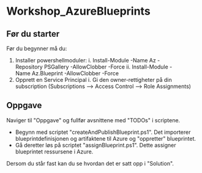 # Workshop_AzureBlueprints

## Før du starter
Før du begynner må du:
1. Installer powershellmoduler: 
  i. Install-Module -Name Az -Repository PSGallery -AllowClobber -Force
  ii. Install-Module -Name Az.Blueprint -AllowClobber -Force
2. Opprett en Service Principal
  i. Gi den owner-rettigheter på din subscription (Subscriptions --> Access Control --> Role Assignments)
 
## Oppgave
Naviger til "Oppgave" og fullfør avsnittene med "TODOs" i scriptene. 

* Begynn med scriptet "createAndPublishBlueprint.ps1". Det importerer blueprintdefinisjonen og artifaktene til Azure og "oppretter" blueprintet.
* Gå deretter løs på scriptet "assignBlueprint.ps1". Dette assigner blueprintet ressursene i Azure. 

Dersom du står fast kan du se hvordan det er satt opp i "Solution". 
